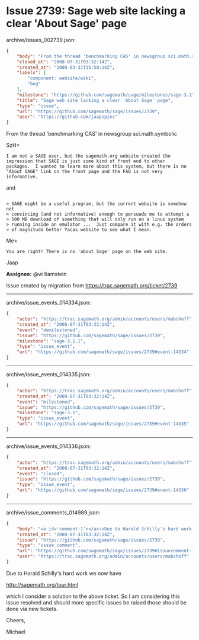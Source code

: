 # Issue 2739: Sage web site lacking a clear 'About Sage' page

archive/issues_002739.json:
```json
{
    "body": "From the thread 'benchmarking CAS' in newsgroup sci.math.symbolic\n\nSzH>\n\n```\nI am not a SAGE user, but the sagemath.org website created the\nimpression that SAGE is just some kind of front end to other\npackages.  I wanted to learn more about this system, but there is no\n\"About SAGE\" link on the front page and the FAQ is not very\ninformative.\n```\n\nand\n\n```\n\n> SAGE might be a useful program, but the current website is somehow not\n> convincing (and not informative) enough to persuade me to attempt a\n> 500 MB download of something that will only run on a linux system\n> running inside an emulator ...  Just compare it with e.g. the orders\n> of magnitude better Yacas website to see what I mean.\n\n```\n\nMe>\n\n```\nYou are right! There is no 'about Sage' page on the web site. \n```\n\n\nJaap\n\n\n\n**Assignee:** @williamstein\n\nIssue created by migration from https://trac.sagemath.org/ticket/2739\n\n",
    "closed_at": "2008-07-31T03:32:14Z",
    "created_at": "2008-03-31T15:50:14Z",
    "labels": [
        "component: website/wiki",
        "bug"
    ],
    "milestone": "https://github.com/sagemath/sage/milestones/sage-3.1",
    "title": "Sage web site lacking a clear 'About Sage' page",
    "type": "issue",
    "url": "https://github.com/sagemath/sage/issues/2739",
    "user": "https://github.com/jaapspies"
}
```
From the thread 'benchmarking CAS' in newsgroup sci.math.symbolic

SzH>

```
I am not a SAGE user, but the sagemath.org website created the
impression that SAGE is just some kind of front end to other
packages.  I wanted to learn more about this system, but there is no
"About SAGE" link on the front page and the FAQ is not very
informative.
```

and

```

> SAGE might be a useful program, but the current website is somehow not
> convincing (and not informative) enough to persuade me to attempt a
> 500 MB download of something that will only run on a linux system
> running inside an emulator ...  Just compare it with e.g. the orders
> of magnitude better Yacas website to see what I mean.

```

Me>

```
You are right! There is no 'about Sage' page on the web site. 
```


Jaap



**Assignee:** @williamstein

Issue created by migration from https://trac.sagemath.org/ticket/2739





---

archive/issue_events_014334.json:
```json
{
    "actor": "https://trac.sagemath.org/admin/accounts/users/mabshoff",
    "created_at": "2008-07-31T03:32:14Z",
    "event": "demilestoned",
    "issue": "https://github.com/sagemath/sage/issues/2739",
    "milestone": "sage-3.1.1",
    "type": "issue_event",
    "url": "https://github.com/sagemath/sage/issues/2739#event-14334"
}
```



---

archive/issue_events_014335.json:
```json
{
    "actor": "https://trac.sagemath.org/admin/accounts/users/mabshoff",
    "created_at": "2008-07-31T03:32:14Z",
    "event": "milestoned",
    "issue": "https://github.com/sagemath/sage/issues/2739",
    "milestone": "sage-3.1",
    "type": "issue_event",
    "url": "https://github.com/sagemath/sage/issues/2739#event-14335"
}
```



---

archive/issue_events_014336.json:
```json
{
    "actor": "https://trac.sagemath.org/admin/accounts/users/mabshoff",
    "created_at": "2008-07-31T03:32:14Z",
    "event": "closed",
    "issue": "https://github.com/sagemath/sage/issues/2739",
    "type": "issue_event",
    "url": "https://github.com/sagemath/sage/issues/2739#event-14336"
}
```



---

archive/issue_comments_014989.json:
```json
{
    "body": "<a id='comment:1'></a>\nDue to Harald Schilly's hard work we now have\n\nhttp://sagemath.org/tour.html\n\nwhich I consider a solution to the above ticket. So I am considering this issue resolved and should more specific issues be raised those should be done via new tickets.\n\nCheers,\n\nMichael",
    "created_at": "2008-07-31T03:32:14Z",
    "issue": "https://github.com/sagemath/sage/issues/2739",
    "type": "issue_comment",
    "url": "https://github.com/sagemath/sage/issues/2739#issuecomment-14989",
    "user": "https://trac.sagemath.org/admin/accounts/users/mabshoff"
}
```

<a id='comment:1'></a>
Due to Harald Schilly's hard work we now have

http://sagemath.org/tour.html

which I consider a solution to the above ticket. So I am considering this issue resolved and should more specific issues be raised those should be done via new tickets.

Cheers,

Michael
